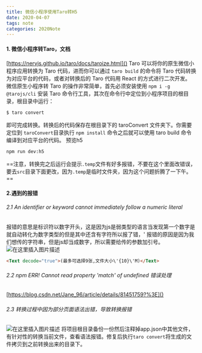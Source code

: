 ```yaml
---
title: 微信小程序使用Taro转H5
date: 2020-04-07
tags: note
categories: 2020Note
---
```


#### 1. 微信小程序转Taro，文档 
[https://nervjs.github.io/taro/docs/taroize.html]()
Taro 可以将你的原生微信小程序应用转换为 Taro 代码，进而你可以通过 `taro build` 的命令将 Taro 代码转换为对应平台的代码，或者对转换后的 Taro 代码用 React 的方式进行二次开发。
微信原生小程序转 Taro 的操作非常简单，首先必须安装使用 `npm i -g @tarojs/cli` 安装 Taro 命令行工具，其次在命令行中定位到小程序项目的根目录，根目录中运行：
```bash
$ taro convert
```
即可完成转换。转换后的代码保存在根目录下的 taroConvert 文件夹下。你需要定位到 `taroConvert`目录执行 `npm install` 命令之后就可以使用 taro build 命令编译到对应平台的代码。
预览h5
```bash
npm run dev:h5
```
==注意，转换完之后运行会提示`.temp`文件有好多报错，不要在这个里面改错误，要去`src`目录下面更改，因为`.temp`是临时文件夹，因为这个问题折腾了一下午。==
#### 2.遇到的报错
###### 2.1 An identifier or keyword cannot immediately follow a numeric literal
报错的意思是标识符以数字开头，这是因为js是弱类型的语言当发现第一个数字是就自动转化为数字类型的但是其中还含有字符所以报了错，'
报错的原因是因为我们想传的字符串，但是js却当成数字，所以需要给传的参数加引号。
![在这里插入图片描述](https://img-blog.csdnimg.cn/20200407104605631.png?x-oss-process=image/watermark,type_ZmFuZ3poZW5naGVpdGk,shadow_10,text_aHR0cHM6Ly9ibG9nLmNzZG4ubmV0L3FxXzE1MjM4OTc5,size_16,color_FFFFFF,t_70)
```html
<Text decode="true">(最多可选择9张,文件大小\'{10}\'M)</Text>
```

###### 2.2 npm ERR! Cannot read property 'match' of undefined 错误处理
[https://blog.csdn.net/Jane_96/article/details/81451759?%3E]()


###### 2.3 转换过程中因为部分页面语法出错，导致转换报错
![在这里插入图片描述](https://img-blog.csdnimg.cn/20200409150452838.png?x-oss-process=image/watermark,type_ZmFuZ3poZW5naGVpdGk,shadow_10,text_aHR0cHM6Ly9ibG9nLmNzZG4ubmV0L3FxXzE1MjM4OTc5,size_16,color_FFFFFF,t_70)
将项目根目录备份一份然后注释掉app.json中其他文件，有针对性的转换当前文件，查看语法报错。修复后执行`taro convert`将生成的文件拷贝到之前转换出来的目录下。

